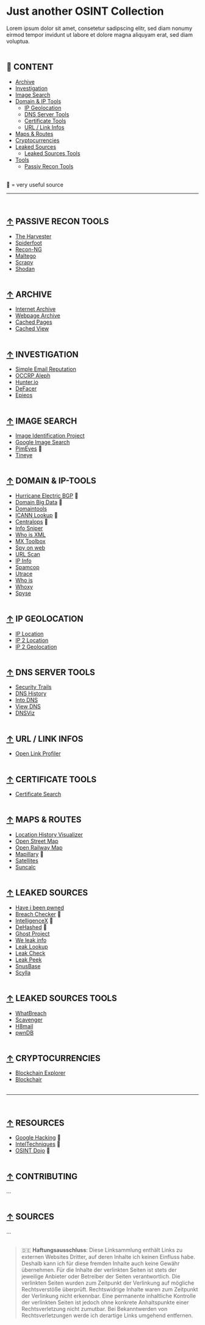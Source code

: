 # Just another OSINT Collection
Lorem ipsum dolor sit amet, consetetur sadipscing elitr, sed diam nonumy eirmod tempor invidunt ut labore et dolore magna aliquyam erat, sed diam voluptua.
<br/><br/>

## :file_folder: CONTENT

- [Archive](#-archive)
- [Investigation](#-investigation)
- [Image Search](#-image-search)
- [Domain & IP Tools](#-domain--ip-tools)
  - [IP Geolocation](#-ip-geolocation)
  - [DNS Server Tools](#-dns-server-tools)
  - [Certificate Tools](#-certificate-tools)
  - [URL / Link Infos](#-url--link-infos)
- [Maps & Routes](#-maps--routes)
- [Cryptocurrencies](#-cryptocurrencies)
- [Leaked Sources](#-leaked-sources)
  - [Leaked Sources Tools](#-leaked-sources-tools)
- [Tools](#-tools)
  - [Passiv Recon Tools](#-passive-recon-tools)
<br/><br/>

:small_red_triangle: = very useful source

---
<br/>

## [↑](#file_folder-content) PASSIVE RECON TOOLS
- [The Harvester](https://github.com/laramies/theHarvester "The Harvester")
- [Spiderfoot](https://www.spiderfoot.net/ "Spiderfoot")
- [Recon-NG](https://github.com/lanmaster53/recon-ng "SRecon-NG")
- [Maltego](https://www.maltego.com/ "Maltego")
- [Scrapy](https://scrapy.org/ "Scrapy")
- [Shodan](https://www.shodan.io/ "Shodan")
<br/><br/>

## [↑](#file_folder-content) ARCHIVE
- [Internet Archive](https://archive.org/web/ "Internet Archive")
- [Webpage Archive](https://archive.fo/ "Webpage Archive")
- [Cached Pages](http://www.cachedpages.com/ "Cached Pages")
- [Cached View](http://cachedview.com/ "Cached View")
<br/><br/>

## [↑](#file_folder-content) INVESTIGATION
- [Simple Email Reputation](https://emailrep.io/ "Simple Email Reputation")
- [OCCRP Aleph](https://data.occrp.org/ "OCCRP Aleph")
- [Hunter.io](https://hunter.io/ "Hunter.io")
- [DeFacer](https://defacer.id/ "DeFacer")
- [Epieos](https://tools.epieos.com/ "Epieos")
<br/><br/>

## [↑](#file_folder-content) IMAGE SEARCH
- [Image Identification Project](https://www.imageidentify.com/ "Image Identification Project")
- [Google Image Search](https://images.google.com/ "Google Image Search")
- [PimEyes](https://pimeyes.com/en "PimEyes") :small_red_triangle:
- [Tineye](https://tineye.com/ "Tineye")
<br/><br/>

## [↑](#file_folder-content) DOMAIN & IP-TOOLS

- [Hurricane Electric BGP](https://bgp.he.net/ "Hurricane Electric BGP") :small_red_triangle:
- [Domain Big Data](https://domainbigdata.com/ "Domain Big Data") :small_red_triangle:
- [Domaintools](https://research.domaintools.com/ "Domaintools")
- [ICANN Lookup](https://lookup.icann.org/ "ICANN Lookup") :small_red_triangle:
- [Centralops](https://centralops.net/co/domaindossier.aspx "Centralops") :small_red_triangle:
- [Info Sniper](https://www.infosniper.net/ "Info Sniper")
- [Who is XML](https://www.whoisxmlapi.com/ "Who is XML")
- [MX Toolbox](https://mxtoolbox.com/NetworkTools.aspx "MX Toolsbox")
- [Spy on web](https://spyonweb.com/ "Spy on web")
- [URL Scan](https://urlscan.io/ "URL Scan")
- [IP Info](https://ipinfo.io/ "IP Info")
- [Spamcop](https://www.spamcop.net/bl.shtml "Spy on web")
- [Utrace](http://www.utrace.de/ "Utrace")
- [Who is](https://who.is/ "Who is")
- [Whoxy](https://www.whoxy.com/ "Whoxy")
- [Spyse](https://spyse.com/ "Spyse")
<br/><br/>

## [↑](#file_folder-content) IP GEOLOCATION
- [IP Location](https://www.iplocation.net/ "IP Location")
- [IP 2 Location](https://www.ip2location.com/demo/ "IP 2 Location")
- [IP 2 Geolocation](https://ip2geolocation.com/ "IP 2 Geolocation")
<br/><br/>

## [↑](#file_folder-content) DNS SERVER TOOLS
- [Security Trails](https://securitytrails.com/dns-trails "Security Trails")
- [DNS History](http://dnshistory.org/ "DNS History")
- [Into DNS](https://intodns.com/ "Into DNS")
- [View DNS](https://viewdns.info/ "View DNS")
- [DNSViz](https://dnsviz.net/ "DNSVis")
<br/><br/>

## [↑](#file_folder-content) URL / LINK INFOS
- [Open Link Profiler](https://www.openlinkprofiler.org/ "Open Link Profiler")
<br/><br/>

## [↑](#file_folder-content) CERTIFICATE TOOLS
- [Certificate Search](https://crt.sh/ "Certificate Search")
<br/><br/>

## [↑](#file_folder-content) MAPS & ROUTES
- [Location History Visualizer](https://locationhistoryvisualizer.com/heatmap/ "Location History Visualizer")
- [Open Street Map](https://www.openstreetmap.de/karte.html "Open Street Map")
- [Open Railway Map](https://www.openrailwaymap.org/ "Open Railway Map")
- [Mapillary](https://www.mapillary.com/app/ "Mapillary") :small_red_triangle:
- [Satellites](https://satellites.pro/ "Satellites")
- [Suncalc](https://www.suncalc.org/#/51.3805,7.4872,16/2021.10.18/12:32/1/3 "Suncalc")
<br/><br/>

## [↑](#file_folder-content) LEAKED SOURCES
- [Have i been pwned](https://haveibeenpwned.com/ "Have i been pwned")
- [Breach Checker](https://breachchecker.com/ "Breach Checker") :small_red_triangle:
- [IntelligenceX](https://intelx.io/ "IntelligenceX") :small_red_triangle:
- [DeHashed](https://dehashed.com/ "DeHashed") :small_red_triangle:
- [Ghost Project](https://ghostproject.fr/ "Ghost Project")
- [We leak info](https://weleakinfo.to/ "We leak info")
- [Leak Lookup](https://leak-lookup.com/ "Leak Lookup")
- [Leak Check](https://leakcheck.io/ "Leak Check")
- [Leak Peek](https://leakpeek.to/ "Leak Peek")
- [SnusBase](https://snusbase.com/ "SnusBase")
- [Scylla](https://scylla.so/ "Scylla")
<br/><br/>

## [↑](#file_folder-content) LEAKED SOURCES TOOLS
- [WhatBreach](https://github.com/Ekultek/WhatBreach "WhatBreach")
- [Scavenger](https://github.com/rndinfosecguy/Scavenger "Scavenger")
- [H8mail](https://github.com/khast3x/h8mail "H8mail")
- [pwnDB](https://github.com/davidtavarez/pwndb "pwnDB")
<br/><br/>

## [↑](#file_folder-content) CRYPTOCURRENCIES
- [Blockchain Explorer](https://www.blockchain.com/explorer/ "Blockchain Explorer")
- [Blockchair](https://blockchair.com/ "Blockchair")
<br/><br/>

---
<br/>

## [↑](#file_folder-content) RESOURCES
- [Google Hacking](https://www.exploit-db.com/google-hacking-database "Google Hacking") :small_red_triangle:
- [IntelTechniques](https://inteltechniques.com/ "IntelTechniques") :small_red_triangle:
- [OSINT Dojo](https://www.osintdojo.com/resources/ "OSINT Dojo") :small_red_triangle:
<br/><br/>

## [↑](#file_folder-content) CONTRIBUTING
...
<br/><br/>

## [↑](#file_folder-content) SOURCES
...
<br/><br/>


> :de: **Haftungsausschluss**: Diese Linksammlung enthält Links zu externen Websites Dritter, auf deren Inhalte ich keinen Einfluss habe. Deshalb kann ich für diese fremden Inhalte auch keine Gewähr übernehmen. Für die Inhalte der verlinkten Seiten ist stets der jeweilige Anbieter oder Betreiber der Seiten verantwortlich. Die verlinkten Seiten wurden zum Zeitpunkt der Verlinkung auf mögliche Rechtsverstöße überprüft. Rechtswidrige Inhalte waren zum Zeitpunkt der Verlinkung nicht erkennbar. Eine permanente inhaltliche Kontrolle der verlinkten Seiten ist jedoch ohne konkrete Anhaltspunkte einer Rechtsverletzung nicht zumutbar. Bei Bekanntwerden von Rechtsverletzungen werde ich derartige Links umgehend entfernen.
